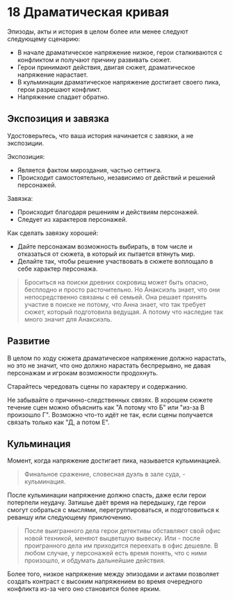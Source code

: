 # 18 Драматическая кривая

Эпизоды, акты и история в целом более или менее следуют следующему сценарию:
- В начале драматическое напряжение низкое, герои сталкиваются с конфликтом и получают причину развивать сюжет.
- Герои принимают действия, двигая сюжет, драматическое напряжение нарастает.
- В кульминации драматическое напряжение достигает своего пика, герои разрешают конфликт.
- Напряжение спадает обратно.

## Экспозиция и завязка

Удостоверьтесь, что ваша история начинается с завязки, а не экспозиции.

Экспозиция:
- Является фактом мироздания, частью сеттинга.
- Происходит самостоятельно, независимо от действий и решений персонажей.

Завязка:
- Происходит благодаря решениям и действиям персонажей.
- Следует из характеров персонажей.

Как сделать завязку хорошей:
- Дайте персонажам возможность выбирать, в том числе и отказаться от сюжета, в который их пытается втянуть мир.
- Делайте так, чтобы решение участвовать в сюжете воплощало в себе характер персонажа.

>Броситься на поиски древних сокровищ может быть опасно, бесплодно и просто расточительно.
>Но Анаксиэль знает, что они непосредственно связаны с её семьей.
>Она решает принять участие в поиске не потому, что Анна знает, что так требует сюжет, который подготовила ведущая.
>А потому что наследие так много значит для Анаксиэль.

## Развитие

В целом по ходу сюжета драматическое напряжение должно нарастать,
но это не значит, что оно должно нарастать беспрерывно, не давая персонажам и игрокам возможности продохнуть.

Старайтесь чередовать сцены по характеру и содержанию.

Не забывайте о причинно-следственных связях.
В хорошем сюжете течение сцен можно объяснить как "А потому что Б" или "из-за В произошло Г".
Возможно что-то идёт не так, если сцены получается связать только как "Д, а потом Е".

## Кульминация

Момент, когда напряжение достигает пика, называется кульминацией.

>Финальное сражение, словесная дуэль в зале суда, - кульминация.

После кульминации напряжение должно спасть, даже если герои потерпели неудачу.
Затишье даёт время на передышку, где герои смогут собраться с мыслями, перегруппироваться,
и подготовиться к реваншу или следующему приключению.

>После выигранного дела герои детективы обставляют свой офис новой техникой, меняют выцветшую вывеску.
>Или - после проигранного дела им приходится переехать в офис дешевле.
>В любом случае, у персонажей есть время понять, что с ними произошло, и обдумать дальнейшие действия.

Более того, низкое напряжение между эпизодами и актами
позволяет создать контраст с высоким напряжением во время очередного конфликта
из-за чего оно становится более ярким.
